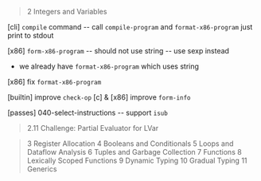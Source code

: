 > 2 Integers and Variables

[cli] `compile` command -- call `compile-program` and `format-x86-program` just print to stdout

[x86] `form-x86-program` -- should not use string -- use sexp instead

- we already have `format-x86-program` which uses string

[x86] fix `format-x86-program`

[builtin] improve `check-op`
[c] & [x86] improve `form-info`

[passes] 040-select-instructions -- support `isub`

> 2.11 Challenge: Partial Evaluator for LVar

> 3 Register Allocation
> 4 Booleans and Conditionals
> 5 Loops and Dataflow Analysis
> 6 Tuples and Garbage Collection
> 7 Functions
> 8 Lexically Scoped Functions
> 9 Dynamic Typing
> 10 Gradual Typing
> 11 Generics
